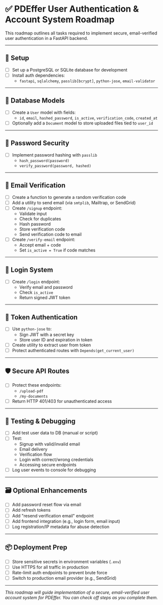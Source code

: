 # ✅ PDEffer User Authentication & Account System Roadmap

This roadmap outlines all tasks required to implement secure, email-verified user authentication in a FastAPI backend.

---

## 🔧 Setup

- [ ] Set up a PostgreSQL or SQLite database for development
- [ ] Install auth dependencies:
  - `fastapi`, `sqlalchemy`, `passlib[bcrypt]`, `python-jose`, `email-validator`

---

## 🧱 Database Models

- [ ] Create a `User` model with fields:
  - `id`, `email`, `hashed_password`, `is_active`, `verification_code`, `created_at`
- [ ] Optionally add a `Document` model to store uploaded files tied to `user_id`

---

## 🔐 Password Security

- [ ] Implement password hashing with `passlib`
  - `hash_password(password)`
  - `verify_password(password, hashed)`

---

## 📩 Email Verification

- [ ] Create a function to generate a random verification code
- [ ] Add a utility to send email (via `smtplib`, Mailtrap, or SendGrid)
- [ ] Create `/signup` endpoint:
  - Validate input
  - Check for duplicates
  - Hash password
  - Store verification code
  - Send verification code to email
- [ ] Create `/verify-email` endpoint:
  - Accept email + code
  - Set `is_active = True` if code matches

---

## 🔐 Login System

- [ ] Create `/login` endpoint:
  - Verify email and password
  - Check `is_active`
  - Return signed JWT token

---

## 🪪 Token Authentication

- [ ] Use `python-jose` to:
  - Sign JWT with a secret key
  - Store user ID and expiration in token
- [ ] Create utility to extract user from token
- [ ] Protect authenticated routes with `Depends(get_current_user)`

---

## 🛡 Secure API Routes

- [ ] Protect these endpoints:
  - `/upload-pdf`
  - `/my-documents`
- [ ] Return HTTP 401/403 for unauthenticated access

---

## 🧪 Testing & Debugging

- [ ] Add test user data to DB (manual or script)
- [ ] Test:
  - Signup with valid/invalid email
  - Email delivery
  - Verification flow
  - Login with correct/wrong credentials
  - Accessing secure endpoints
- [ ] Log user events to console for debugging

---

## 🗃 Optional Enhancements

- [ ] Add password reset flow via email
- [ ] Add refresh tokens
- [ ] Add "resend verification email" endpoint
- [ ] Add frontend integration (e.g., login form, email input)
- [ ] Log registration/IP metadata for abuse detection

---

## 📦 Deployment Prep

- [ ] Store sensitive secrets in environment variables (`.env`)
- [ ] Use HTTPS for all traffic in production
- [ ] Rate-limit auth endpoints to prevent brute force
- [ ] Switch to production email provider (e.g., SendGrid)

---

_This roadmap will guide implementation of a secure, email-verified user account system for PDEffer. You can check off steps as you complete them._

